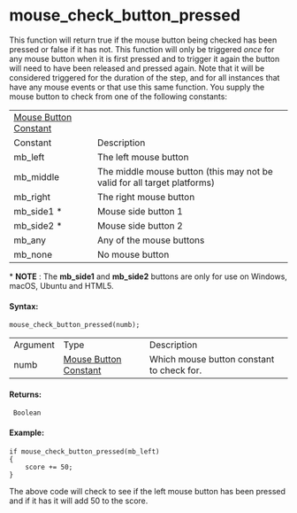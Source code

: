 # mouse_check_button_pressed

This function will return true if the mouse button being checked has
been pressed or false if it has not. This function will only be
triggered *once* for any mouse button when it is first pressed and to
trigger it again the button will need to have been released and pressed
again. Note that it will be considered triggered for the duration of the
step, and for all instances that have any mouse events or that use this
same function. You supply the mouse button to check from one of the
following constants:

|                                                                                                                          |                                                                          |
|--------------------------------------------------------------------------------------------------------------------------|--------------------------------------------------------------------------|
|  [Mouse Button Constant](../../../../../GameMaker_Language/GML_Reference/Game_Input/Mouse_Input/mouse_check_button)  |                                                                          |
| Constant                                                                                                                 | Description                                                              |
| mb_left                                                                                                                  | The left mouse button                                                    |
| mb_middle                                                                                                                | The middle mouse button (this may not be valid for all target platforms) |
| mb_right                                                                                                                 | The right mouse button                                                   |
| mb_side1 \*                                                                                                              | Mouse side button 1                                                      |
| mb_side2 \*                                                                                                              | Mouse side button 2                                                      |
| mb_any                                                                                                                   | Any of the mouse buttons                                                 |
| mb_none                                                                                                                  | No mouse button                                                          |

\* **NOTE** : The **mb_side1** and **mb_side2** buttons are only for use
on Windows, macOS, Ubuntu and HTML5.

#### Syntax:

``` gml
mouse_check_button_pressed(numb);
```

|          |                                                                                                                          |                                           |
|----------|--------------------------------------------------------------------------------------------------------------------------|-------------------------------------------|
| Argument | Type                                                                                                                     | Description                               |
| numb     |  [Mouse Button Constant](../../../../../GameMaker_Language/GML_Reference/Game_Input/Mouse_Input/mouse_check_button)  | Which mouse button constant to check for. |

#### Returns:

``` gml
 Boolean
```

#### Example:

``` gml
if mouse_check_button_pressed(mb_left)
{
    score += 50;
}
```

The above code will check to see if the left mouse button has been
pressed and if it has it will add 50 to the score.
